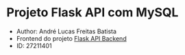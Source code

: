 # Projeto Flask API com MySQL

- Author: André Lucas Freitas Batista
- Frontend do projeto [Flask API Backend](https://github.com/andreadelucca/flask_api_backend)
- ID: 27211401

